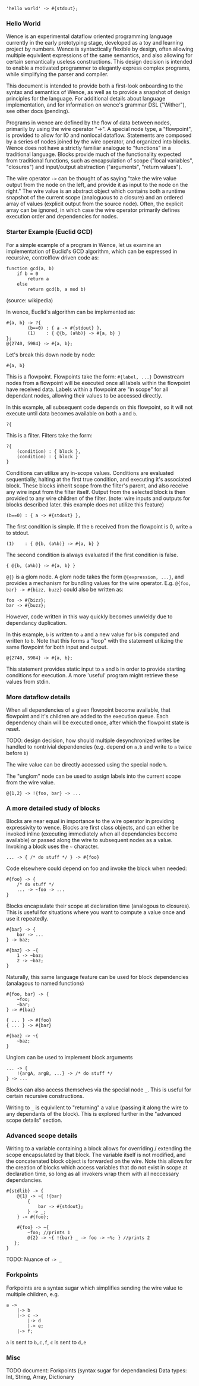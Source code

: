 ```
'hello world' -> #{stdout};
```
### Hello World

Wence is an experimental dataflow oriented programming language currently in the early prototyping stage, developed as a toy and learning project by numbers. Wence is syntactically flexible by design, often allowing multiple equivilent expressions of the same semantics, and also allowing for certain semantically useless constructions. This design decision is intended to enable a motivated programmer to elegantly express complex programs, while simplifying the parser and compiler.

This document is intended to provide both a first-look onboarding to the syntax and semantics of Wence, as well as to provide a snapshot of design principles for the language. For additional details about language implementation, and for information on wence's grammar DSL ("Wither"), see other docs (pending).  

Programs in wence are defined by the flow of data between nodes, primarily by using the wire operator "->". A special node type, a "flowpoint", is provided to allow for IO and nonlocal dataflow. Statements are composed by a series of nodes joined by the wire operator, and organized into blocks. Wence does not have a strictly familiar analogue to "functions" in a traditional language. Blocks provide much of the functionality expected from traditional functions, such as encapsulation of scope ("local variables", "closures") and input/output abstraction ("arguments", "return values").  

The wire operator `->` can be thought of as saying "take the wire value output from the node on the left, and provide it as input to the node on the right." The wire value is an abstract object which contains both a runtime snapshot of the current scope (analoguous to a closure) and an ordered array of values (explicit output from the source node). Often, the explicit array can be ignored, in which case the wire operator primarily defines execution order and dependencies for nodes.

### Starter Example (Euclid GCD)

For a simple example of a program in Wence, let us examine an implementation of Euclid's GCD algorithm, which can be expressed in recursive, controlflow driven code as:  

```
function gcd(a, b)
    if b = 0
        return a
    else
        return gcd(b, a mod b)
```
(source: wikipedia)

In wence, Euclid's algorithm can be implemented as:
```
#{a, b} -> ?{
        (b==0) : { a -> #{stdout} },
        (1)    : { @{b, (a%b)} -> #{a, b} }
};
@{2740, 5984} -> #{a, b};
```

Let's break this down node by node:

```
#{a, b}
```
This is a flowpoint. Flowpoints take the form: `#{label, ...}` 
Downstream nodes from a flowpoint will be executed once all labels within the flowpoint have received data.
Labels within a flowpoint are "in scope" for all dependant nodes, allowing their values to be accessed directly.

In this example, all subsequent code depends on this flowpoint, so it will not execute until data becomes available on both `a` and `b`.

```
?{
```
This is a filter. Filters take the form:
```
?{
    (condition) : { block },
    (condition) : { block }
}
```
Conditions can utilize any in-scope values. Conditions are evaluated sequentially, halting at the first true condition, and executing it's associated block. These blocks inherit scope from the filter's parent, and also receive any wire input from the filter itself. Output from the selected block is then provided to any wire children of the filter. (note: wire inputs and outputs for blocks described later. this example does not utilize this feature)

```
(b==0) : { a -> #{stdout} },
```
The first condition is simple. If the `b` received from the flowpoint is 0, write `a` to stdout.

```
(1)    : { @{b, (a%b)} -> #{a, b} }
```
The second condition is always evaluated if the first condition is false. 

```
{ @{b, (a%b)} -> #{a, b} }
```
`@{}` is a glom node. A glom node takes the form `@{expression, ...}`, and provides a mechanism for bundling values for the wire operator. 
E.g. `@{foo, bar} -> #{bizz, buzz}` could also be written as:
```
foo -> #{bizz};
bar -> #{buzz};
```
However, code written in this way quickly becomes unwieldy due to dependancy duplication. 

In this example, `b` is written to `a` and a new value for `b` is computed and written to `b`. Note that this forms a "loop" with the statement utilizing the same flowpoint for both input and output.


```
@{2740, 5984} -> #{a, b};
```
This statement provides static input to `a` and `b` in order to provide starting conditions for execution. A more 'useful' program might retrieve these values from stdin.

### More dataflow details
When all dependencies of a given flowpoint become available, that flowpoint and it's children are added to the execution queue. Each dependency chain will be executed once, after which the flowpoint state is reset. 

TODO: design decision, how should multiple desynchronized writes be handled to nontrivial dependencies (e.g. depend on `a,b` and write to `a` twice before `b`)

The wire value can be directly accessed using the special node `%`. 

The "unglom" node can be used to assign labels into the current scope from the wire value.
```
@{1,2} -> !{foo, bar} -> ...
```

### A more detailed study of blocks
Blocks are near equal in importance to the wire operator in providing expressivity to wence. Blocks are first class objects, and can either be invoked inline (executing immediately when all dependancies become available) or passed along the wire to subsequent nodes as a value. Invoking a block uses the `~` character.

```
... -> { /* do stuff */ } -> #{foo}
```
Code elsewhere could depend on foo and invoke the block when needed:
```
#{foo} -> { 
    /* do stuff */
    ... -> ~foo -> ...
}
```
Blocks encapsulate their scope at declaration time (analogous to closures). This is useful for situations where you want to compute a value once and use it repeatedly. 
```
#{bar} -> {
    bar -> ...
} -> baz;

#{baz} -> ~{
    1 -> ~baz;
    2 -> ~baz;
}
```
Naturally, this same language feature can be used for block dependencies (analagous to named functions)
```
#{foo, bar} -> {
    ~foo;
    ~bar;
} -> #{baz}

{ ... } -> #{foo}
{ ... } -> #{bar}

#{baz} -> ~{
    ~baz;
}
```
Unglom can be used to implement block arguments

```
... -> {
    !{argA, argB, ...} -> /* do stuff */
} -> ... 
```

Blocks can also access themselves via the special node `_`. This is useful for certain recursive constructions. 

Writing to `_` is equivilent to "returning" a value (passing it along the wire to any dependants of the block). This is explored further in the "advanced scope details" section.

 
### Advanced scope details
Writing to a variable containing a block allows for overriding / extending the scope encapsulated by that block. The variable itself is not modified, and the concatenated block object is forwarded on the wire. Note this allows for the creation of blocks which access variables that do not exist in scope at declaration time, so long as all invokers wrap them with all neccessary dependancies.
```
#{stdlib} -> {
    @{1} -> ~{ !{bar}
        {
            bar -> #{stdout};
        } -> _;
    } -> #{foo};

    #{foo} -> ~{
        ~foo; //prints 1
        @{2} -> ~{ !{bar} _ -> foo -> ~%; } //prints 2
   };
}
```
TODO: Nuance of `-> _`

### Forkpoints
Forkpoints are a syntax sugar which simplifies sending the wire value to multiple children, e.g.
```
a ->
    |-> b
    |-> c -> 
        |-> d
        |-> e;  
    |-> f;
```
`a` is sent to `b,c,f`, `c` is sent to `d,e` 
### Misc 

TODO document:
Forkpoints (syntax sugar for dependancies)
Data types: Int, String, Array, Dictionary





